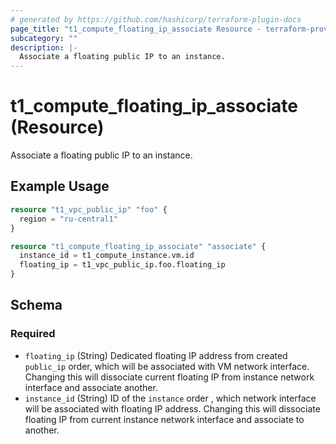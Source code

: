 ```yaml
---
# generated by https://github.com/hashicorp/terraform-plugin-docs
page_title: "t1_compute_floating_ip_associate Resource - terraform-provider-t1"
subcategory: ""
description: |-
  Associate a floating public IP to an instance.
---
```


# t1_compute_floating_ip_associate (Resource)

Associate a floating public IP to an instance.

## Example Usage

```terraform
resource "t1_vpc_public_ip" "foo" {
  region = "ru-central1"
}

resource "t1_compute_floating_ip_associate" "associate" {
  instance_id = t1_compute_instance.vm.id
  floating_ip = t1_vpc_public_ip.foo.floating_ip
}
```

<!-- schema generated by tfplugindocs -->
## Schema

### Required

- `floating_ip` (String) Dedicated floating IP address from created `public_ip` order, which will be associated with VM network interface. Changing this will dissociate current floating IP from instance network interface and associate another.
- `instance_id` (String) ID of the `instance` order , which network interface will be associated with floating IP address. Changing this will dissociate floating IP from current instance network interface and associate to another.
